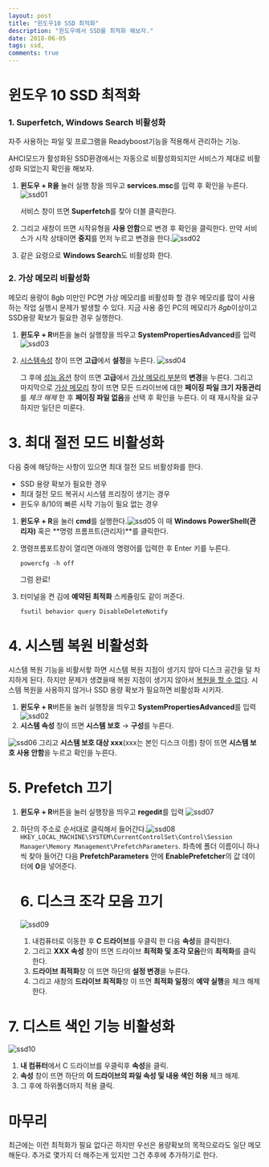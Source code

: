 ```yaml
---
layout: post
title: "윈도우10 SSD 최적화"
description: "윈도우에서 SSD를 최적화 해보자."
date: 2018-06-05
tags: ssd,
comments: true
---
```




# 윈도우 10 SSD 최적화



### 1. Superfetch, Windows Search 비활성화

자주 사용하는 파일 및 프로그램을 Readyboost기능을 적용해서 관리하는 기능.

AHCI모드가 활성화된 SSD환경에서는 자동으로 비활성화되지만 서비스가 제대로 비활성화 되었는지 확인을 해보자.



1. **윈도우 + R을** 눌러 실행 창을 띄우고 **services.msc**를 입력 후 확인을 누른다.![ssd01](../assets/images/ssd/ssd01.png)

   서비스 창이 뜨면 **Superfetch**를 찾아 더블 클릭한다.

   

2. 그리고 새창이 뜨면 시작유형을 **사용 안함**으로 변경 후 확인을 클릭한다. 만약 서비스가 시작 상태이면 **중지**를 먼저 누르고 변경을 한다.![ssd02](../assets/images/ssd/ssd02.png)

3. 같은 요령으로 **Windows Search**도 비활성화 한다.



### 2. 가상 메모리 비활성화

메모리 용량이 8gb 미만인 PC면 가상 메모리를 비활성화 할 경우 메모리를 많이 사용하는 작업 실행시 문제가 발생할 수 있다. 지금 사용 중인 PC의 메모리가 *8gb*이상이고 SSD용량 확보가 필요한 경우 실행한다.



1. **윈도우 + R**버튼을 눌러 실행창을 띄우고 **SystemPropertiesAdvanced**를 입력 ![ssd03](../assets/images/ssd/ssd03.png)

2. <u>시스템속성</u> 창이 뜨면 **고급**에서 **설정**을 누른다. ![ssd04](../assets/images/ssd/ssd04.png)

   그 후에 <u>성능 옵션</u> 창이 뜨면 **고급**에서 <u>가상 메모리 부분</u>의 **변경**을 누른다.
   그리고 마지막으로 <u>가상 메모리</u> 창이 뜨면 모든 드라이브에 대한 **페이징 파일 크기 자동관리**를 *체크 해제* 한 후 **페이징 파일 없음**을 선택 후 확인을 누른다. 이 때 재시작을 요구하지만 일단은 미룬다.



# 3. 최대 절전 모드 비활성화

다음 중에 해당하는 사항이 있으면 최대 절전 모드 비활성화를 한다.

- SSD 용량 확보가 필요한 경우
- 최대 절전 모드 복귀시 시스템 프리징이 생기는 경우
- 윈도우 8/10의 빠른 시작 기능이 필요 없는 경우

1. **윈도우 + R**을 눌러 **cmd**를 실행한다.![ssd05](../assets/images/ssd/ssd05.png)
   이 때 **Windows PowerShell(관리자)** 혹은 **명령 프롬프트(관리자)**를 클릭한다.

2. 명령프롬포트창이 열리면 아래의 명령어를 입력한 후 Enter 키를 누른다. 

   ```
   powercfg -h off
   ```

   그럼 완료!

3. 터미널을 켠 김에 **예약된 최적화** 스케쥴링도 같이 꺼준다. 

   ```
   fsutil behavior query DisableDeleteNotify
   ```



# 4. 시스템 복원 비활성화

시스템 복원 기능을 비활서왛 하면 시스템 복원 지점이 생기지 않아 디스크 공간을 덜 차지하게 된다. 하지만 문제가 생겼을때 복원 지점이 생기지 않아서 <u>복원을 할 수 없다</u>. 시스템 복원을 사용하지 않거나 SSD 용량 확보가 필요하면 비활성화 시키자.

1. **윈도우 + R**버튼을 눌러 실행창을 띄우고 **SystemPropertiesAdvanced**를 입력 ![ssd02](../assets/images/ssd/ssd02.png)
2. **시스템 속성** 창이 뜨면 **시스템 보호** $\rightarrow$ **구성**를 누른다.

![ssd06](../assets/images/ssd/ssd06.png)
그리고 **시스템 보호 대상 xxx**(xxx는 본인 디스크 이름) 창이 뜨면 **시스템 보호 사용 안함**을 누르고 확인을 누른다.



# 5. Prefetch 끄기

1. **윈도우 + R**버튼을 눌러 실행창을 띄우고 **regedit**를 입력 ![ssd07](../assets/images/ssd/ssd07.png)

2. 하단의 주소로 순서대로 클릭해서 들어간다.![ssd08](../assets/images/ssd/ssd08.png)`HKEY_LOCAL_MACHINE\SYSTEM\CurrentControlSet\Control\Session Manager\Memory Management\PrefetchParameters`. 좌측에 폴더 이름이니 하나씩 찾아 들어간 다음 **PrefetchParameters** 안에 **EnablePrefetcher**의 값 데이터에 **0**을 넣어준다.

   

   

   # 6. 디스크 조각 모음 끄기

   ![ssd09](../assets/images/ssd/ssd09.png)

   1. 내컴퓨터로 이동한 후 **C 드라이브**를 우클릭 한 다음 **속성**을 클릭한다.
   2. 그리고 **XXX 속성** 창이 뜨면 드라이브 **최적화 및 조각 모음**란의 **최적화**를 클릭한다.
   3. **드라이브 최적화**창 이 뜨면 하단의 **설정 변경**을 누른다.
   4. 그리고 새창의 **드라이브 최적화**창 이 뜨면 **최적화 일정**의 **예약 실행**을 체크 해제한다.



# 7. 디스트 색인 기능 비활성화

![ssd10](../assets/images/ssd/ssd10.png)

1. **내 컴퓨터**에서 C 드라이브를 우클릭후 **속성**을 클릭.
2. **속성** 창이 뜨면 하단의 **이 드라이브의 파일 속성 및 내용 색인 허용** 체크 해제.
3. 그 후에 하위폴더까지 적용 클릭.







# 마무리

최근에는 이런 최적화가 필요 없다곤 하지만 우선은 용량확보의 목적으로라도 일단 메모해둔다. 추가로 몇가지 더 해주는게 있지만 그건 추후에 추가하기로 한다.









